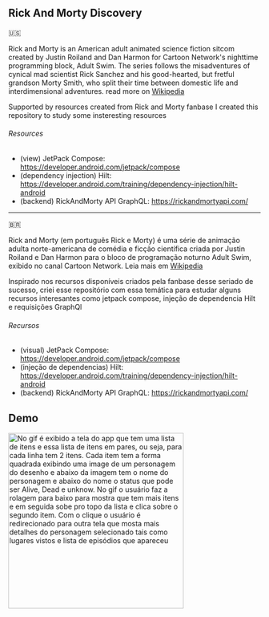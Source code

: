 ## Rick And Morty Discovery
:us:

Rick and Morty is an American adult animated science fiction sitcom created by Justin Roiland and Dan Harmon for Cartoon Network's nighttime programming block, Adult Swim. The series follows the misadventures of cynical mad scientist Rick Sanchez and his good-hearted, but fretful grandson Morty Smith, who split their time between domestic life and interdimensional adventures. read more on [Wikipedia](https://en.wikipedia.org/wiki/Rick_and_Morty)

Supported by resources created from Rick and Morty fanbase I created this repository to study some insteresting resources 

###### Resources 
 - (view) JetPack Compose: https://developer.android.com/jetpack/compose
 - (dependency injection) Hilt: https://developer.android.com/training/dependency-injection/hilt-android
 - (backend) RickAndMorty API GraphQL: https://rickandmortyapi.com/

------------
🇧🇷

Rick and Morty (em português Rick e Morty) é uma série de animação adulta norte-americana de comédia e ficção científica criada por Justin Roiland e Dan Harmon para o bloco de programação noturno Adult Swim, exibido no canal Cartoon Network. Leia mais em [Wikipedia](https://pt.wikipedia.org/wiki/Rick_and_Morty)

Inspirado nos recursos disponíveis criados pela fanbase desse seriado de sucesso, criei esse repositório com essa temática para estudar alguns recursos interesantes como jetpack compose, injeção de dependencia Hilt e requisições GraphQl

###### Recursos 
 - (visual) JetPack Compose: https://developer.android.com/jetpack/compose
 - (injeção de dependencias) Hilt: https://developer.android.com/training/dependency-injection/hilt-android
 - (backend) RickAndMorty API GraphQL: https://rickandmortyapi.com/



## Demo


<p>
  <img src="https://github.com/IsaqueCoelho/RickAndMoryDiscover/blob/main/readme/lightmode.gif?raw=true!" alt="No gif é exibido a tela do app que tem uma lista de itens e essa lista de itens em pares, ou seja, para cada linha tem 2 itens. Cada item tem a forma quadrada exibindo uma image de um personagem do desenho e abaixo da imagem tem o nome do personagem e abaixo do nome o status que pode ser Alive, Dead e unknow. No gif o usuário faz a rolagem para baixo para mostra que tem mais itens e em seguida sobe pro topo da lista e clica sobre o segundo item. Com o clique o usuário é redirecionado para outra tela que mosta mais detalhes do personagem selecionado tais como lugares vistos e lista de episódios que apareceu" width="350"/>
</p>


